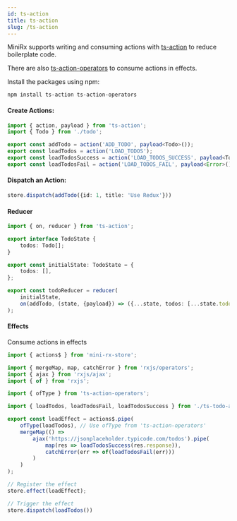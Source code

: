 ```yaml
---
id: ts-action
title: ts-action
slug: /ts-action
---
```

MiniRx supports writing and consuming actions with [ts-action](https://www.npmjs.com/package/ts-action) to reduce boilerplate code.

There are also [ts-action-operators](https://www.npmjs.com/package/ts-action-operators) to consume actions in effects.

Install the packages using npm:

`npm install ts-action ts-action-operators`

#### Create Actions:

```ts title="ts-todo-actions.ts"
import { action, payload } from 'ts-action';
import { Todo } from './todo';

export const addTodo = action('ADD_TODO', payload<Todo>());
export const loadTodos = action('LOAD_TODOS');
export const loadTodosSuccess = action('LOAD_TODOS_SUCCESS', payload<Todo[]>());
export const loadTodosFail = action('LOAD_TODOS_FAIL', payload<Error>());
```

#### Dispatch an Action:

```ts
store.dispatch(addTodo({id: 1, title: 'Use Redux'}))
```

#### Reducer

```ts
import { on, reducer } from 'ts-action';

export interface TodoState {
    todos: Todo[];
}

export const initialState: TodoState = {
    todos: [],
};

export const todoReducer = reducer(
    initialState,
    on(addTodo, (state, {payload}) => ({...state, todos: [...state.todos, payload]}))
);
```

#### Effects

Consume actions in effects

```ts
import { actions$ } from 'mini-rx-store';

import { mergeMap, map, catchError } from 'rxjs/operators';
import { ajax } from 'rxjs/ajax';
import { of } from 'rxjs';

import { ofType } from 'ts-action-operators';

import { loadTodos, loadTodosFail, loadTodosSuccess } from './ts-todo-actions';

export const loadEffect = actions$.pipe(
    ofType(loadTodos), // Use ofType from 'ts-action-operators'
    mergeMap(() =>
        ajax('https://jsonplaceholder.typicode.com/todos').pipe(
            map(res => loadTodosSuccess(res.response)),
            catchError(err => of(loadTodosFail(err)))
        )
    )
);

// Register the effect
store.effect(loadEffect);

// Trigger the effect
store.dispatch(loadTodos())
```
